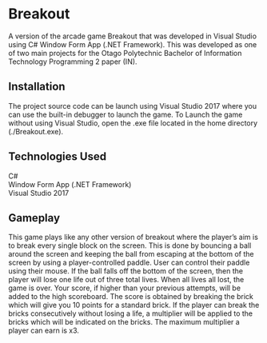 # Breakout
A version of the arcade game Breakout that was developed in Visual Studio using C# Window Form App (.NET Framework). This was developed as one of two main projects for the Otago Polytechnic Bachelor of Information Technology Programming 2 paper (IN). 

## Installation
The project source code can be launch using Visual Studio 2017 where you can use the built-in debugger to launch the game. To Launch the game without using Visual Studio, open the .exe file located in the home directory (./Breakout.exe).

## Technologies Used  
C#  
Window Form App (.NET Framework)  
Visual Studio 2017  

## Gameplay
This game plays like any other version of breakout where the player’s aim is to break every single block on the screen. This is done by bouncing a ball around the screen and keeping the ball from escaping at the bottom of the screen by using a player-controlled paddle. User can control their paddle using their mouse. If the ball falls off the bottom of the screen, then the player will lose one life out of three total lives. When all lives all lost, the game is over. Your score, if higher than your previous attempts, will be added to the high scoreboard. The score is obtained by breaking the brick which will give you 10 points for a standard brick. If the player can break the bricks consecutively without losing a life, a multiplier will be applied to the bricks which will be indicated on the bricks. The maximum multiplier a player can earn is x3.   
